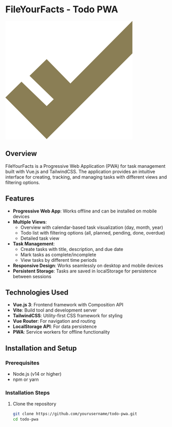 # FileYourFacts - Todo PWA
![FileYourFacts Logo](public/favicon.svg)

## Overview

FileYourFacts is a Progressive Web Application (PWA) for task management built with Vue.js and TailwindCSS. The application provides an intuitive interface for creating, tracking, and managing tasks with different views and filtering options.

## Features

- **Progressive Web App**: Works offline and can be installed on mobile devices
- **Multiple Views**:
    - Overview with calendar-based task visualization (day, month, year)
    - Todo list with filtering options (all, planned, pending, done, overdue)
    - Detailed task view
- **Task Management**:
    - Create tasks with title, description, and due date
    - Mark tasks as complete/incomplete
    - View tasks by different time periods
- **Responsive Design**: Works seamlessly on desktop and mobile devices
- **Persistent Storage**: Tasks are saved in localStorage for persistence between sessions

## Technologies Used

- **Vue.js 3**: Frontend framework with Composition API
- **Vite**: Build tool and development server
- **TailwindCSS**: Utility-first CSS framework for styling
- **Vue Router**: For navigation and routing
- **LocalStorage API**: For data persistence
- **PWA**: Service workers for offline functionality

## Installation and Setup

### Prerequisites
- Node.js (v14 or higher)
- npm or yarn

### Installation Steps

1. Clone the repository
   ```bash
   git clone https://github.com/yourusername/todo-pwa.git
   cd todo-pwa